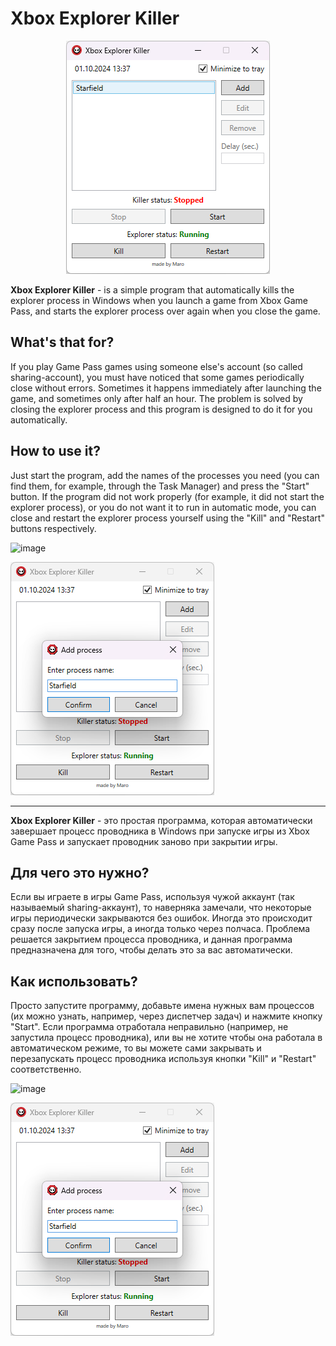 # Xbox Explorer Killer

<p align="center">
  <img src="ReadmeImages/main.png" alt="Xbox Explorer Killer - Main Window"/>
</p>

**Xbox Explorer Killer** - is a simple program that automatically kills the explorer process in Windows when you launch a game from Xbox Game Pass, and starts the explorer process over again when you close the game.

## What's that for?
If you play Game Pass games using someone else's account (so called sharing-account), you must have noticed that some games periodically close without errors. Sometimes it happens immediately after launching the game, and sometimes only after half an hour. The problem is solved by closing the explorer process and this program is designed to do it for you automatically.
## How to use it?
Just start the program, add the names of the processes you need (you can find them, for example, through the Task Manager) and press the "Start" button. If the program did not work properly (for example, it did not start the explorer process), or you do not want it to run in automatic mode, you can close and restart the explorer process yourself using the "Kill" and "Restart" buttons respectively.

![image](https://github.com/Lamonin/XboxExplorerKiller/assets/48371419/3a87aea8-bd97-4f61-bfc0-01d111bcc1a2)

<img src="ReadmeImages/add_process.png" alt="Xbox Explorer Killer - Add Process Window"/>

***

**Xbox Explorer Killer** - это простая программа, которая автоматически завершает процесс проводника в Windows при запуске игры из Xbox Game Pass и запускает проводник заново при закрытии игры.
## Для чего это нужно?
Если вы играете в игры Game Pass, используя чужой аккаунт (так называемый sharing-аккаунт), то наверняка замечали, что некоторые игры периодически закрываются без ошибок. Иногда это происходит сразу после запуска игры, а иногда только через полчаса. Проблема решается закрытием процесса проводника, и данная программа предназначена для того, чтобы делать это за вас автоматически.
## Как использовать?
Просто запустите программу, добавьте имена нужных вам процессов (их можно узнать, например, через диспетчер задач) и нажмите кнопку "Start". Если программа отработала неправильно (например, не запустила процесс проводника), или вы не хотите чтобы она работала в автоматическом режиме, то вы можете сами закрывать и перезапускать процесс проводника используя кнопки "Kill" и "Restart" соответственно.

![image](https://github.com/Lamonin/XboxExplorerKiller/assets/48371419/3a87aea8-bd97-4f61-bfc0-01d111bcc1a2)

<img src="ReadmeImages/add_process.png" alt="Xbox Explorer Killer - Add Process Window"/>

